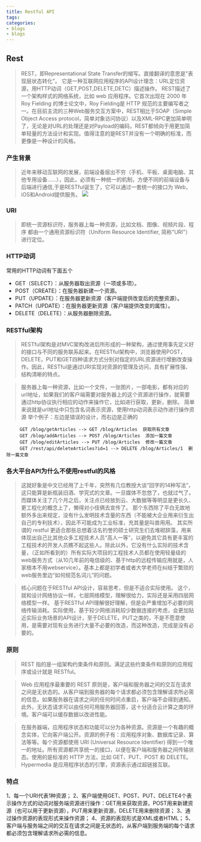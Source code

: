 ```yaml
---
title: Restful API
tags:
categories:
- blogs
- blogs
---
```


## Rest
> REST，即Representational State Transfer的缩写。直接翻译的意思是"表现层状态转化"。
它是一种互联网应用程序的API设计理念：URL定位资源，用HTTP动词（GET,POST,DELETE,DETC）描述操作。
> REST描述了一个架构样式的网络系统，比如 web 应用程序。它首次出现在 2000 年 Roy Fielding 的博士论文中，Roy Fielding是 HTTP 规范的主要编写者之一。在目前主流的三种Web服务交互方案中，REST相比于SOAP（Simple Object Access protocol，简单对象访问协议）以及XML-RPC更加简单明了，无论是对URL的处理还是对Payload的编码，REST都倾向于用更加简单轻量的方法设计和实现。值得注意的是REST并没有一个明确的标准，而更像是一种设计的风格。
<!-- more -->

### 产生背景
> 近年来移动互联网的发展，前端设备层出不穷（手机、平板、桌面电脑、其他专用设备......），因此，必须有一种统一的机制，方便不同的前端设备与后端进行通信,于是RESTful诞生了，它可以通过一套统一的接口为 Web，iOS和Android提供服务。
![](Restful.png)

### URI
> 即统一资源标识符，服务器上每一种资源，比如文档、图像、视频片段、程序 都由一个通用资源标识符（Uniform Resource Identifier, 简称"URI"）进行定位。

### HTTP动词
常用的HTTP动词有下面五个
 * GET（SELECT）：从服务器取出资源（一项或多项）。
 * POST（CREATE）：在服务器新建一个资源。
 * PUT（UPDATE）：在服务器更新资源（客户端提供改变后的完整资源）。
 * PATCH（UPDATE）：在服务器更新资源（客户端提供改变的属性）。
 * DELETE（DELETE）：从服务器删除资源。

### RESTful架构
> RESTful架构是对MVC架构改进后所形成的一种架构，通过使用事先定义好的接口与不同的服务联系起来。在RESTful架构中，浏览器使用POST，DELETE，PUT和GET四种请求方式分别对指定的URL资源进行增删改查操作。因此，RESTful是通过URI实现对资源的管理及访问，具有扩展性强、结构清晰的特点。

> 服务器上每一种资源，比如一个文件，一张图片，一部电影，都有对应的url地址，如果我们的客户端需要对服务器上的这个资源进行操作，就需要通过http协议执行相应的动作来操作它，比如进行获取，更新，删除。
简单来说就是url地址中只包含名词表示资源，使用http动词表示动作进行操作资源
举个例子：左边是错误的设计，而右边是正确的

``` 
	 GET /blog/getArticles --> GET /blog/Articles  获取所有文章
	 GET /blog/addArticles --> POST /blog/Articles  添加一篇文章
	 GET /blog/editArticles --> PUT /blog/Articles  修改一篇文章 
	 GET /rest/api/deleteArticles?id=1 --> DELETE /blog/Articles/1  删除一篇文章
```

### 各大平台API为什么不使用restful的风格
> 这就好象是中文已经用了上千年，突然有几位教授大谈“回字的14种写法”，这只能算是新瓶装旧酒、学究式的文章。一旦媒体不忽悠了，也就过气了。而媒体关注了几个月之后，关注点已经放到云、大数据等等明显是更长久、更工程化的概念上了，懒得对小伎俩去宣传了。
> 那个东西除了平白无故地额外多出来规定，没有什么发明技术含量的东西（不能被大企业用来衍生出自己的专利技术），因此不可能成为工业标准，充其量是叫兽用用。
> 其实所谓的 restful 更适合那些总想着沽名钓誉的硕士研究生们去堆砌辞藻，用来体现出自己比其他众多工程技术人员“高人一等”，以避免其它具有更丰富的工程技术的开发人员瞧不起这些人。除此以外，它没有什么实际的技术含量，（正如所看到的）所有实际大项目的工程技术人员都在使用轻量级的web服务方式（从10几年前的电信级的、基于http的远程传输应用就是，人家根本不用webservice）。基本上都是初学者或者大学老师在纠结于繁琐的web服务里边“如何规范名词儿”的问题。

> 核心问题在于RESTful API设计，容易思考，但是不适合实际使用。
> 这个，就和设计网络协议一样，七层网络模型，理解很给力，实际还是采用四层网络模型一样。
> 基于RESTful API理解很好理解，但是会严重增加不必要的网络传输消耗。实际使用，基于较少网络消耗较少数据连接的考虑，会更加贴近实际业务场景的API设计，至于DELETE，PUT之类的，不是不愿意使用，是需要对现有业务进行大量不必要的改造，而这种改造，完成是没有必要的。

### 原则
> REST 指的是一组架构约束条件和原则。满足这些约束条件和原则的应用程序或设计就是 RESTful。

> Web 应用程序最重要的 REST 原则是，客户端和服务器之间的交互在请求之间是无状态的。从客户端到服务器的每个请求都必须包含理解请求所必需的信息。如果服务器在请求之间的任何时间点重启，客户端不会得到通知。此外，无状态请求可以由任何可用服务器回答，这十分适合云计算之类的环境。客户端可以缓存数据以改进性能。

> 在服务器端，应用程序状态和功能可以分为各种资源。资源是一个有趣的概念实体，它向客户端公开。资源的例子有：应用程序对象、数据库记录、算法等等。每个资源都使用 URI (Universal Resource Identifier) 得到一个唯一的地址。所有资源都共享统一的接口，以便在客户端和服务器之间传输状态。使用的是标准的 HTTP 方法，比如 GET、PUT、POST 和 DELETE。Hypermedia 是应用程序状态的引擎，资源表示通过超链接互联。

### 特点
1、每一个URI代表1种资源；
2、客户端使用GET、POST、PUT、DELETE4个表示操作方式的动词对服务端资源进行操作：GET用来获取资源，POST用来新建资源（也可以用于更新资源），PUT用来更新资源，DELETE用来删除资源；
3、通过操作资源的表现形式来操作资源；
4、资源的表现形式是XML或者HTML；
5、客户端与服务端之间的交互在请求之间是无状态的，从客户端到服务端的每个请求都必须包含理解请求所必需的信息。


